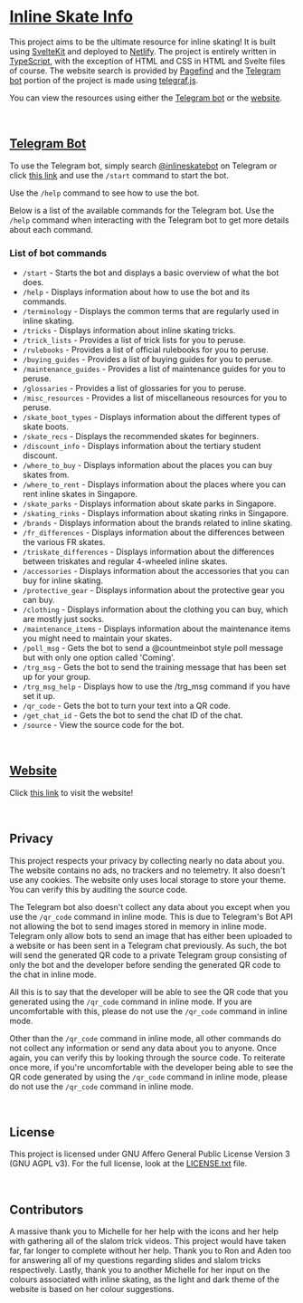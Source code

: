 # [Inline Skate Info](https://inline-skate-info.netlify.app)

This project aims to be the ultimate resource for inline skating! It is built using [SvelteKit](https://kit.svelte.dev) and deployed to [Netlify](https://www.netlify.com). The project is entirely written in [TypeScript](https://www.typescriptlang.org), with the exception of HTML and CSS in HTML and Svelte files of course. The website search is provided by [Pagefind](https://pagefind.app) and the [Telegram bot](https://t.me/inlineskatebot) portion of the project is made using [telegraf.js](https://telegraf.js.org).

You can view the resources using either the [Telegram bot](https://t.me/inlineskatebot) or the [website](https://inline-skate-info.netlify.app).

<br>

## [Telegram Bot](https://t.me/inlineskatebot)

To use the Telegram bot, simply search [@inlineskatebot](https://t.me/inlineskatebot) on Telegram or click [this link](https://t.me/inlineskatebot) and use the `/start` command to start the bot.

Use the `/help` command to see how to use the bot.

Below is a list of the available commands for the Telegram bot. Use the `/help` command when interacting with the Telegram bot to get more details about each command.

### List of bot commands

- `/start` - Starts the bot and displays a basic overview of what the bot does.
- `/help` - Displays information about how to use the bot and its commands.
- `/terminology` - Displays the common terms that are regularly used in inline skating.
- `/tricks` - Displays information about inline skating tricks.
- `/trick_lists` - Provides a list of trick lists for you to peruse.
- `/rulebooks` - Provides a list of official rulebooks for you to peruse.
- `/buying_guides` - Provides a list of buying guides for you to peruse.
- `/maintenance_guides` - Provides a list of maintenance guides for you to peruse.
- `/glossaries` - Provides a list of glossaries for you to peruse.
- `/misc_resources` - Provides a list of miscellaneous resources for you to peruse.
- `/skate_boot_types` - Displays information about the different types of skate boots.
- `/skate_recs` - Displays the recommended skates for beginners.
- `/discount_info` - Displays information about the tertiary student discount.
- `/where_to_buy` - Displays information about the places you can buy skates from.
- `/where_to_rent` - Displays information about the places where you can rent inline skates in Singapore.
- `/skate_parks` - Displays information about skate parks in Singapore.
- `/skating_rinks` - Displays information about skating rinks in Singapore.
- `/brands` - Displays information about the brands related to inline skating.
- `/fr_differences` - Displays information about the differences between the various FR skates.
- `/triskate_differences` - Displays information about the differences between triskates and regular 4-wheeled inline skates.
- `/accessories` - Displays information about the accessories that you can buy for inline skating.
- `/protective_gear` - Displays information about the protective gear you can buy.
- `/clothing` - Displays information about the clothing you can buy, which are mostly just socks.
- `/maintenance_items` - Displays information about the maintenance items you might need to maintain your skates.
- `/poll_msg` - Gets the bot to send a @countmeinbot style poll message but with only one option called 'Coming'.
- `/trg_msg` - Gets the bot to send the training message that has been set up for your group.
- `/trg_msg_help` - Displays how to use the /trg_msg command if you have set it up.
- `/qr_code` - Gets the bot to turn your text into a QR code.
- `/get_chat_id` - Gets the bot to send the chat ID of the chat.
- `/source` - View the source code for the bot.

<br>

## [Website](https://inline-skate-info.netlify.app)

Click [this link](https://inline-skate-info.netlify.app) to visit the website!

<br>

## Privacy

This project respects your privacy by collecting nearly no data about you. The website contains no ads, no trackers and no telemetry. It also doesn't use any cookies. The website only uses local storage to store your theme. You can verify this by auditing the source code.

The Telegram bot also doesn't collect any data about you except when you use the `/qr_code` command in inline mode. This is due to Telegram's Bot API not allowing the bot to send images stored in memory in inline mode. Telegram only allow bots to send an image that has either been uploaded to a website or has been sent in a Telegram chat previously. As such, the bot will send the generated QR code to a private Telegram group consisting of only the bot and the developer before sending the generated QR code to the chat in inline mode.

All this is to say that the developer will be able to see the QR code that you generated using the `/qr_code` command in inline mode. If you are uncomfortable with this, please do not use the `/qr_code` command in inline mode.

Other than the `/qr_code` command in inline mode, all other commands do not collect any information or send any data about you to anyone. Once again, you can verify this by looking through the source code. To reiterate once more, if you're uncomfortable with the developer being able to see the QR code generated by using the `/qr_code` command in inline mode, please do not use the `/qr_code` command in inline mode.

<br>

## License

This project is licensed under GNU Affero General Public License Version 3 (GNU AGPL v3). For the full license, look at the [LICENSE.txt](https://codeberg.org/Hanker/Inline-Skate-Info/src/branch/main/LICENSE.txt) file.

<br>

## Contributors

A massive thank you to Michelle for her help with the icons and her help with gathering all of the slalom trick videos. This project would have taken far, far longer to complete without her help. Thank you to Ron and Aden too for answering all of my questions regarding slides and slalom tricks respectively. Lastly, thank you to another Michelle for her input on the colours associated with inline skating, as the light and dark theme of the website is based on her colour suggestions.